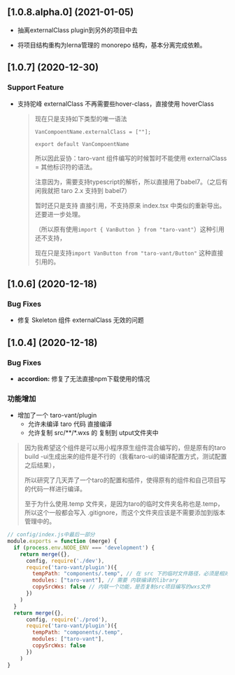 ## [1.0.8.alpha.0] (2021-01-05)
- 抽离externalClass plugin到另外的项目中去

- 将项目结构重构为lerna管理的 monorepo 结构，基本分离完成依赖。

## [1.0.7] (2020-12-30)

### Support Feature

- 支持驼峰 externalClass 不再需要些hover-class，直接使用 hoverClass
  > 现在只是支持如下类型的唯一语法
  >
  > ```tsx
  > VanCompoentName.externalClass = [""];
  >
  > export default VanCompoentName
  > ```
  >
  > 所以因此妥协：taro-vant 组件编写的时候暂时不能使用 externalClass = 其他标识符的语法。
  >
  > 注意因为，需要支持typescript的解析，所以直接用了babel7。（之后有闲我就把 taro 2.x 支持到 babel7）
  >
  > 暂时还只是支持 直接引用，不支持原来 index.tsx 中类似的重新导出。还要进一步处理。
  >
  >（所以原有使用`import { VanButton } from "taro-vant"`）这种引用还不支持，
  >
  > 现在只是支持`import VanButton from "taro-vant/Button"` 这种直接引用的。

## [1.0.6] (2020-12-18)

### Bug Fixes

- 修复 Skeleton 组件 externalClass 无效的问题


## [1.0.4] (2020-12-18)

### Bug Fixes

- **accordion:** 修复了无法直接npm下载使用的情况

### 功能增加
- 增加了一个 taro-vant/plugin
  - 允许未编译 taro 代码 直接编译
  - 允许复制 src/**/*.wxs 的 复制到 utput文件夹中

> 因为我希望这个组件是可以用小程序原生组件混合编写的，但是原有的taro build -ui生成出来的组件是不行的（我看taro-ui的编译配置方式，测试配置之后结果），
>
> 所以研究了几天弄了一个taro的配置和插件，使得原有的组件和自己项目写的代码一样进行编译。
>
> 至于为什么使用.temp 文件夹，是因为taro的临时文件夹名称也是.temp，所以这个一般都会写入 .gitignore，而这个文件夹应该是不需要添加到版本管理中的。

```js
// config/index.js中最后一部分
module.exports = function (merge) {
  if (process.env.NODE_ENV === 'development') {
    return merge({},
      config, require('./dev'),
      require('taro-vant/plugin')({
        tempPath: "components/.temp", // 在 src 下的临时文件路径，必须是相对路径 如 components/.temp => src/components/.temp
        modules: ["taro-vant"], // 需要 内联编译的library
        copySrcWxs: false // 内联一个功能，是否复制src项目编写的wxs文件
      })
    )
  }
  return merge({},
      config, require('./prod'),
      require('taro-vant/plugin')({
        tempPath: "components/.temp",
        modules: ["taro-vant"],
        copySrcWxs: false
      })
    )
}
```


